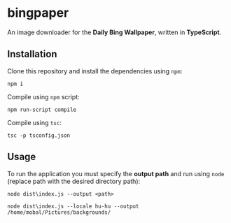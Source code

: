# bingpaper

An image downloader for the **Daily Bing Wallpaper**, written in **TypeScript**.

## Installation

Clone this repository and install the dependencies using `npm`:

```console
npm i
```

Compile using `npm` script:

```console
npm run-script compile
```

Compile using `tsc`:

```console
tsc -p tsconfig.json
```

## Usage

To run the application you must specify the **output path** and run using `node` (replace path with the desired directory path):

```console
node dist\index.js --output <path>
```

```console
node dist\index.js --locale hu-hu --output /home/mobal/Pictures/backgrounds/
```